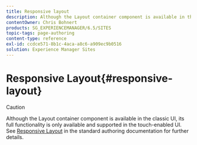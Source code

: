 ```yaml
---
title: Responsive layout
description: Although the Layout container component is available in the classic UI, its full functionality is only available and supported in the touch-enabled UI.
contentOwner: Chris Bohnert
products: SG_EXPERIENCEMANAGER/6.5/SITES
topic-tags: page-authoring
content-type: reference
exl-id: ccdce571-8b1c-4aca-a8c6-a909ec9b0516
solution: Experience Manager Sites
---
```

# Responsive Layout{#responsive-layout}

>[!CAUTION]
>
>Although the Layout container component is available in the classic UI, its full functionality is only available and supported in the touch-enabled UI. See [Responsive Layout](/help/sites-authoring/responsive-layout.md) in the standard authoring documentation for further details.
